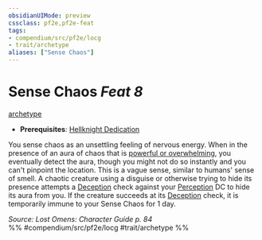 ```yaml
---
obsidianUIMode: preview
cssclass: pf2e,pf2e-feat
tags:
- compendium/src/pf2e/locg
- trait/archetype
aliases: ["Sense Chaos"]
---
```

# Sense Chaos  *Feat 8*  
[archetype](../../Rules/traits/archetype.md)  

- **Prerequisites**: [Hellknight Dedication](hellknight-dedication-locg.md)

You sense chaos as an unsettling feeling of nervous energy. When in the presence of an aura of chaos that is [powerful or overwhelming](../../Rules/tables/alignment-aura.md), you eventually detect the aura, though you might not do so instantly and you can't pinpoint the location. This is a vague sense, similar to humans' sense of smell. A chaotic creature using a disguise or otherwise trying to hide its presence attempts a [Deception](../skills.md#Deception) check against your [Perception](../skills.md#Perception) DC to hide its aura from you. If the creature succeeds at its [Deception](../skills.md#Deception) check, it is temporarily immune to your Sense Chaos for 1 day.

*Source: Lost Omens: Character Guide p. 84*  
%% #compendium/src/pf2e/locg #trait/archetype %%